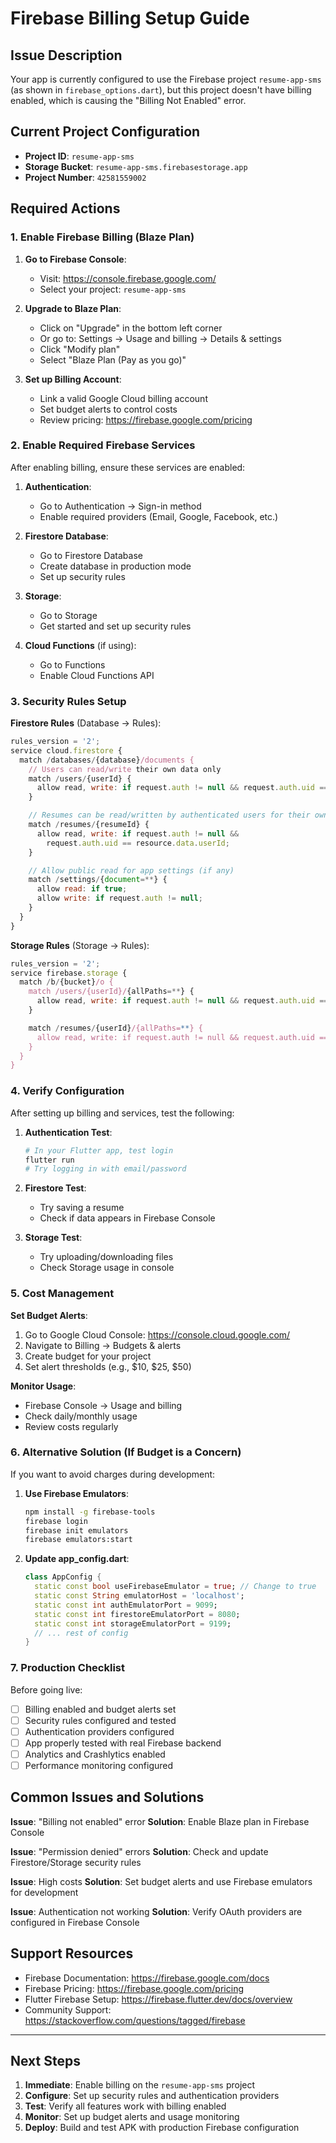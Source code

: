 # Firebase Billing Setup Guide

## Issue Description

Your app is currently configured to use the Firebase project `resume-app-sms` (as shown in `firebase_options.dart`), but this project doesn't have billing enabled, which is causing the "Billing Not Enabled" error.

## Current Project Configuration

- **Project ID**: `resume-app-sms`
- **Storage Bucket**: `resume-app-sms.firebasestorage.app`
- **Project Number**: `42581559002`

## Required Actions

### 1. Enable Firebase Billing (Blaze Plan)

1. **Go to Firebase Console**:

   - Visit: https://console.firebase.google.com/
   - Select your project: `resume-app-sms`

2. **Upgrade to Blaze Plan**:

   - Click on "Upgrade" in the bottom left corner
   - Or go to: Settings → Usage and billing → Details & settings
   - Click "Modify plan"
   - Select "Blaze Plan (Pay as you go)"

3. **Set up Billing Account**:
   - Link a valid Google Cloud billing account
   - Set budget alerts to control costs
   - Review pricing: https://firebase.google.com/pricing

### 2. Enable Required Firebase Services

After enabling billing, ensure these services are enabled:

1. **Authentication**:

   - Go to Authentication → Sign-in method
   - Enable required providers (Email, Google, Facebook, etc.)

2. **Firestore Database**:

   - Go to Firestore Database
   - Create database in production mode
   - Set up security rules

3. **Storage**:

   - Go to Storage
   - Get started and set up security rules

4. **Cloud Functions** (if using):
   - Go to Functions
   - Enable Cloud Functions API

### 3. Security Rules Setup

**Firestore Rules** (Database → Rules):

```javascript
rules_version = '2';
service cloud.firestore {
  match /databases/{database}/documents {
    // Users can read/write their own data only
    match /users/{userId} {
      allow read, write: if request.auth != null && request.auth.uid == userId;
    }

    // Resumes can be read/written by authenticated users for their own data
    match /resumes/{resumeId} {
      allow read, write: if request.auth != null &&
        request.auth.uid == resource.data.userId;
    }

    // Allow public read for app settings (if any)
    match /settings/{document=**} {
      allow read: if true;
      allow write: if request.auth != null;
    }
  }
}
```

**Storage Rules** (Storage → Rules):

```javascript
rules_version = '2';
service firebase.storage {
  match /b/{bucket}/o {
    match /users/{userId}/{allPaths=**} {
      allow read, write: if request.auth != null && request.auth.uid == userId;
    }

    match /resumes/{userId}/{allPaths=**} {
      allow read, write: if request.auth != null && request.auth.uid == userId;
    }
  }
}
```

### 4. Verify Configuration

After setting up billing and services, test the following:

1. **Authentication Test**:

   ```bash
   # In your Flutter app, test login
   flutter run
   # Try logging in with email/password
   ```

2. **Firestore Test**:

   - Try saving a resume
   - Check if data appears in Firebase Console

3. **Storage Test**:
   - Try uploading/downloading files
   - Check Storage usage in console

### 5. Cost Management

**Set Budget Alerts**:

1. Go to Google Cloud Console: https://console.cloud.google.com/
2. Navigate to Billing → Budgets & alerts
3. Create budget for your project
4. Set alert thresholds (e.g., $10, $25, $50)

**Monitor Usage**:

- Firebase Console → Usage and billing
- Check daily/monthly usage
- Review costs regularly

### 6. Alternative Solution (If Budget is a Concern)

If you want to avoid charges during development:

1. **Use Firebase Emulators**:

   ```bash
   npm install -g firebase-tools
   firebase login
   firebase init emulators
   firebase emulators:start
   ```

2. **Update app_config.dart**:
   ```dart
   class AppConfig {
     static const bool useFirebaseEmulator = true; // Change to true
     static const String emulatorHost = 'localhost';
     static const int authEmulatorPort = 9099;
     static const int firestoreEmulatorPort = 8080;
     static const int storageEmulatorPort = 9199;
     // ... rest of config
   }
   ```

### 7. Production Checklist

Before going live:

- [ ] Billing enabled and budget alerts set
- [ ] Security rules configured and tested
- [ ] Authentication providers configured
- [ ] App properly tested with real Firebase backend
- [ ] Analytics and Crashlytics enabled
- [ ] Performance monitoring configured

## Common Issues and Solutions

**Issue**: "Billing not enabled" error
**Solution**: Enable Blaze plan in Firebase Console

**Issue**: "Permission denied" errors
**Solution**: Check and update Firestore/Storage security rules

**Issue**: High costs
**Solution**: Set budget alerts and use Firebase emulators for development

**Issue**: Authentication not working
**Solution**: Verify OAuth providers are configured in Firebase Console

## Support Resources

- Firebase Documentation: https://firebase.google.com/docs
- Firebase Pricing: https://firebase.google.com/pricing
- Flutter Firebase Setup: https://firebase.flutter.dev/docs/overview
- Community Support: https://stackoverflow.com/questions/tagged/firebase

---

## Next Steps

1. **Immediate**: Enable billing on the `resume-app-sms` project
2. **Configure**: Set up security rules and authentication providers
3. **Test**: Verify all features work with billing enabled
4. **Monitor**: Set up budget alerts and usage monitoring
5. **Deploy**: Build and test APK with production Firebase configuration
